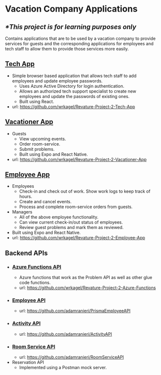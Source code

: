 # Vacation Company Applications
## ***\*This project is for learning purposes only***
Contains applications that are to be used by a vacation company to provide services for guests and the corresponding applications for employees and tech staff to allow them to provide those services more easily.

## [Tech App](https://github.com/wrkagel/Revature-Project-2-Tech-App)
- Simple browser based application that allows tech staff to add employees and update employee passwords.
  - Uses Azure Active Directory for login authentication.
  - Allows an authorized tech support specialist to create new employees and update the passwords of existing ones.
  - Built using React.
- url: https://github.com/wrkagel/Revature-Project-2-Tech-App

## [Vacationer App](https://github.com/wrkagel/Revature-Project-2-Vacationer-App)
- Guests
  - View upcoming events.
  - Order room-service.
  - Submit problems.
  - Built using Expo and React Native.
- url: https://github.com/wrkagel/Revature-Project-2-Vacationer-App

## [Employee App](https://github.com/wrkagel/Revature-Project-2-Employee-App)
  - Employees
    - Check-in and check out of work. Show work logs to keep track of hours.
    - Create and cancel events.
    - Process and complete room-service orders from guests.
  - Managers
    - All of the above employee functionality.
    - Can view current check-in/out status of employees.
    - Review guest problems and mark them as reviewed.
  - Built using Expo and React Native.
  - url: https://github.com/wrkagel/Revature-Project-2-Employee-App



## Backend APIs
  - ### [Azure Functions API](https://github.com/wrkagel/Revature-Project-2-Azure-Functions)
    - Azure functions that work as the Problem API as well as other glue code functions.
    - url: https://github.com/wrkagel/Revature-Project-2-Azure-Functions
  - ### [Employee API](https://github.com/adamranieri/PrismaEmployeeAPI)
    - url: https://github.com/adamranieri/PrismaEmployeeAPI
  - ### [Activity API](https://github.com/adamranieri/ActivityAPI)
    - url: https://github.com/adamranieri/ActivityAPI
  - ### [Room Service API](https://github.com/adamranieri/RoomServiceAPI)
    - url: https://github.com/adamranieri/RoomServiceAPI
  - Reservation API
    - Implemented using a Postman mock server.